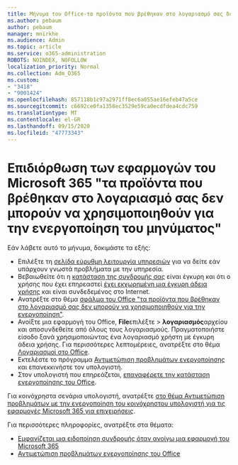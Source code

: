 ```yaml
---
title: Μήνυμα του Office-τα προϊόντα που βρέθηκαν στο λογαριασμό σας δεν μπορούν να χρησιμοποιηθούν για την ενεργοποίηση
ms.author: pebaum
author: pebaum
manager: mnirkhe
ms.audience: Admin
ms.topic: article
ms.service: o365-administration
ROBOTS: NOINDEX, NOFOLLOW
localization_priority: Normal
ms.collection: Adm_O365
ms.custom:
- "3418"
- "9001424"
ms.openlocfilehash: 857118b1c97a2971ff8ec6a055ae16efeb47a5ce
ms.sourcegitcommit: c6692ce0fa1358ec3529e59ca0ecdfdea4cdc759
ms.translationtype: MT
ms.contentlocale: el-GR
ms.lasthandoff: 09/15/2020
ms.locfileid: "47773343"
---
```

# <a name="fixing-the-microsoft-365-apps-the-products-we-found-in-your-account-cant-be-used-to-activate-message"></a>Επιδιόρθωση των εφαρμογών του Microsoft 365 "τα προϊόντα που βρέθηκαν στο λογαριασμό σας δεν μπορούν να χρησιμοποιηθούν για την ενεργοποίηση του μηνύματος"

Εάν λάβετε αυτό το μήνυμα, δοκιμάστε τα εξής:

- Επιλέξτε τη [σελίδα εύρυθμη λειτουργία υπηρεσιών](https://docs.microsoft.com/office365/enterprise/view-service-health) για να δείτε εάν υπάρχουν γνωστά προβλήματα με την υπηρεσία.
- Βεβαιωθείτε ότι η [κατάσταση της συνδρομής σας](https://support.office.com/article/0d23d3c0-c19c-4b2f-9845-5344fedc4380#bkmk_checksubscription) είναι έγκυρη και ότι ο χρήσης που έχει επηρεαστεί [έχει εκχωρημένη μια έγκυρη άδεια χρήσης](https://support.office.com/article/997596B5-4173-4627-B915-36ABAC6786DC) και είναι συνδεδεμένος στο Internet. 
- Ανατρέξτε στο θέμα [σφάλμα του Office "τα προϊόντα που βρέθηκαν στο λογαριασμό σας δεν μπορούν να χρησιμοποιηθούν για την ενεργοποίηση"](https://support.office.com/article/c9f9a0b3-5aae-4131-8077-21e6a59f141e).
- Ανοίξτε μια εφαρμογή του Office, **File**επιλέξτε  >  **λογαριασμός**αρχείου και αποσυνδεθείτε από όλους τους λογαριασμούς. Πραγματοποιήστε είσοδο ξανά χρησιμοποιώντας ένα λογαριασμό χρήστη με έγκυρη άδεια χρήσης. Για περισσότερες λεπτομέρειες, ανατρέξτε στο θέμα [Λογαριασμοί στο Office](https://support.office.com/article/628ea040-f265-49de-b986-be09c3ebf8a9).
- Εκτελέστε το πρόγραμμα [Αντιμετώπιση προβλημάτων ενεργοποίησης](https://aka.ms/SARA-OfficeActivation-Alchemy) και επανεκκινήστε τον υπολογιστή.
- Στον υπολογιστή που επηρεάζεται, [επαναφέρετε την κατάσταση ενεργοποίησης του Office](https://docs.microsoft.com/office365/troubleshoot/activation/reset-office-365-proplus-activation-state).

Για κοινόχρηστα σενάρια υπολογιστή, ανατρέξτε [στο θέμα Αντιμετώπιση προβλημάτων με την ενεργοποίηση του κοινόχρηστου υπολογιστή για τις εφαρμογές Microsoft 365 για επιχειρήσεις](https://docs.microsoft.com/deployoffice/troubleshoot-shared-computer-activation).

Για περισσότερες πληροφορίες, ανατρέξτε στα θέματα: 
- [Εμφανίζεται μια ειδοποίηση συνδρομής όταν ανοίγω μια εφαρμογή του Microsoft 365](https://support.office.com/article/4cabe32c-f594-4c0e-9191-3d3ade10cceb)
- [Αντιμετώπιση προβλημάτων ενεργοποίησης του Office](https://support.office.com/article/0d23d3c0-c19c-4b2f-9845-5344fedc4380)